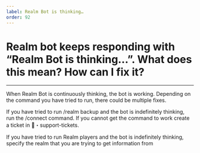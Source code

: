 ```yaml
---
label: Realm Bot is thinking…
order: 92
---
```


# Realm bot keeps responding with “Realm Bot is thinking…”. What does this mean? How can I fix it?

---

When Realm Bot is continuously thinking, the bot is working. Depending on the command you have tried to run, there could be multiple fixes. 

If you have tried to run /realm backup and the bot is indefinitely thinking, run the /connect command. If you cannot get the command to work create a ticket in ⁠📁・support-tickets. 

If you have tried to run Realm players and the bot is indefinitely thinking, specify the realm that you are trying to get information from 
